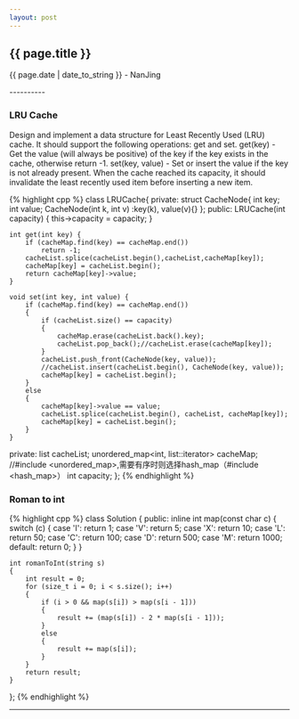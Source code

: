 ```yaml
---
layout: post
---
```


<h2>{{ page.title }}</h2>
<p class='meta'>{{ page.date | date_to_string }} - NanJing</p>
----------

### LRU Cache ###
Design and implement a data structure for Least Recently Used (LRU) cache. It should support the following operations: get and set. get(key) - Get the value (will always be positive) of the key if the key exists in the cache, otherwise return -1. set(key, value) - Set or insert the value if the key is not already present. When the cache reached its capacity, it should invalidate the least recently used item before inserting a new item.

{% highlight cpp %}
class LRUCache{
private:
	struct CacheNode{
		int key;
		int value;
		CacheNode(int k, int v) :key(k), value(v){}
	};
public:
	LRUCache(int capacity) {
		this->capacity = capacity;
	}

	int get(int key) {
		if (cacheMap.find(key) == cacheMap.end())
			return -1;
		cacheList.splice(cacheList.begin(),cacheList,cacheMap[key]);
		cacheMap[key] = cacheList.begin();
		return cacheMap[key]->value;
	}

	void set(int key, int value) {
		if (cacheMap.find(key) == cacheMap.end())
		{
			if (cacheList.size() == capacity)
			{
				cacheMap.erase(cacheList.back().key);
				cacheList.pop_back();//cacheList.erase(cacheMap[key]);
			}
			cacheList.push_front(CacheNode(key, value));
			//cacheList.insert(cacheList.begin(), CacheNode(key, value));
			cacheMap[key] = cacheList.begin();
		}
		else
		{
			cacheMap[key]->value == value;
			cacheList.splice(cacheList.begin(), cacheList, cacheMap[key]);
			cacheMap[key] = cacheList.begin();
		}
	}
private:
	list<CacheNode> cacheList;
	unordered_map<int, list<CacheNode>::iterator> cacheMap;
	//#include <unordered_map>,需要有序时则选择hash_map（#include <hash_map>）
	int capacity;
};
{% endhighlight %}

### Roman to int ###

{% highlight cpp %}
class Solution {
public:
	inline int map(const char c) 
	{
		switch (c) {
			case 'I': return 1;
			case 'V': return 5;
			case 'X': return 10;
			case 'L': return 50;
			case 'C': return 100;
			case 'D': return 500;
			case 'M': return 1000;
			default: return 0;
		}
	}

	int romanToInt(string s) 
	{
		int result = 0;
		for (size_t i = 0; i < s.size(); i++) 
		{
			if (i > 0 && map(s[i]) > map(s[i - 1]))
			{
				result += (map(s[i]) - 2 * map(s[i - 1]));
			}
			else
			{
				result += map(s[i]);
			}
		}
		return result;
	}
};
{% endhighlight %}


----------
